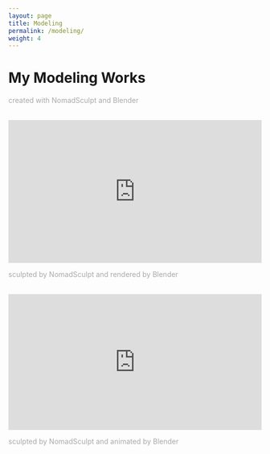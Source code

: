 ```yaml
---
layout: page
title: Modeling
permalink: /modeling/
weight: 4
---
```


# My Modeling Works
<p style="color:DarkGrey">
created with NomadSculpt and Blender
</p>
<br>

<div style="width:100%;height:0px;position:relative;padding-bottom:56.250%;"><iframe src="https://streamable.com/e/gqy4pl" frameborder="0" width="100%" height="100%" allowfullscreen style="width:100%;height:100%;position:absolute;left:0px;top:0px;overflow:hidden;"></iframe></div>
<p class="text-center" style="color:DarkGrey">
sculpted by NomadSculpt and rendered by Blender
</p>

<br>
<div style="width:100%;height:0px;position:relative;padding-bottom:53.597%;"><iframe src="https://streamable.com/e/7f1yjz" frameborder="0" width="100%" height="100%" allowfullscreen style="width:100%;height:100%;position:absolute;left:0px;top:0px;overflow:hidden;"></iframe></div>
<p class="text-center" style="color:DarkGrey">
sculpted by NomadSculpt and animated by Blender
</p>